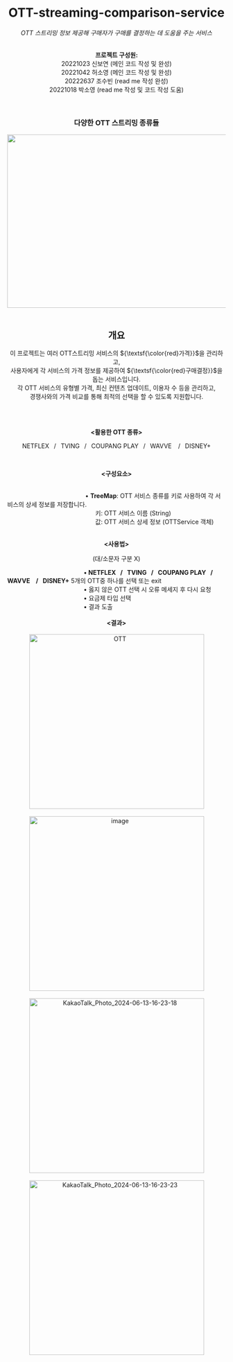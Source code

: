<div align="center">
  <h1>OTT-streaming-comparison-service</h1>

  <em>OTT 스트리밍 정보 제공해 구매자가 구매를 결정하는 데 도움을 주는 서비스</em>
  <br/>
  <br/>

  <strong>프로젝트 구성원:</strong><br/>
  20221023 신보연 (메인 코드 작성 및 완성)<br/> 
  20221042 허소영 (메인 코드 작성 및 완성)<br/>
  20222637 조수빈 (read me 작성 완성)<br/>
  20221018 박소영 (read me 작성 및 코드 작성 도움)

  <br/>
  <h3>다양한 OTT 스트리밍 종류들</h3>
  <img src="https://github.com/Boyeon-Shin/ott-streaming-service/assets/141127815/42b0a714-af38-497d-bd0e-b8abc5aa24d6" width="600" height="400"/>

<br/>
<br/>

## 개요<br/>
이 프로젝트는 여러 OTT스트리밍 서비스의 ${\textsf{\color{red}가격}}$을 관리하고, </br>
사용자에게 각 서비스의 가격 정보를 제공하여 ${\textsf{\color{red}구매결정}}$을 돕는 서비스입니다. </br>
각 OTT 서비스의 유형별 가격, 최신 컨텐츠 업데이트, 이용자 수 등을 관리하고, </br> 경쟁사와의 가격 비교를 통해 최적의 선택을 할 수 있도록 지원합니다.
</div>

<div align=center>

<br/> 
<br/>

**<활용한 OTT 종류>**
<br/>

NETFLEX &ensp;/&ensp; TVING &ensp;/&ensp; COUPANG PLAY &ensp;/&ensp; WAVVE &ensp; /&ensp; DISNEY+

<br/>

**<구성요소>** <br/>
<br/>

<div align=left>

&emsp;&emsp;&nbsp;&emsp;&emsp;&emsp;&emsp; &emsp;&emsp;&emsp;&emsp;&emsp;&emsp;  • **TreeMap**:   OTT 서비스 종류를 키로 사용하여 각 서비스의 상세 정보를 저장합니다.<br/>
&emsp;&emsp;&emsp;&emsp;&emsp;&emsp;&emsp;&emsp;&emsp;&emsp;&emsp;&emsp;&emsp;&emsp;&ensp;키: OTT 서비스 이름 (String)<br/>
&emsp;&emsp;&emsp;&emsp;&emsp;&emsp;&emsp;&emsp;&emsp;&emsp;&emsp;&emsp;&emsp;&emsp;&ensp;값: OTT 서비스 상세 정보 (OTTService 객체)<br/>
<br/>

  <div align=center>

  **<사용법>** 


 (대/소문자 구분 X) <br/>
 
<div align=left>
&emsp;&emsp;&nbsp;&emsp;&emsp;&emsp;&emsp; &emsp;&emsp;&emsp;&emsp;&emsp;&emsp;•<strong> NETFLEX &ensp;/&ensp; TVING &ensp;/&ensp; COUPANG PLAY &ensp;/&ensp; WAVVE &ensp; /&ensp; DISNEY+</strong> 5개의 OTT중 하나를 선택 또는 exit<br/>
&emsp;&emsp;&nbsp;&emsp;&emsp;&emsp;&emsp; &emsp;&emsp;&emsp;&emsp;&emsp;&emsp;• 옳지 않은 OTT 선택 시 오류 메세지 후 다시 요청 <br/>
&emsp;&emsp;&nbsp;&emsp;&emsp;&emsp;&emsp; &emsp;&emsp;&emsp;&emsp;&emsp;&emsp;• 요금제 타입 선택 <br/>
&emsp;&emsp;&nbsp;&emsp;&emsp;&emsp;&emsp; &emsp;&emsp;&emsp;&emsp;&emsp;&emsp;• 결과 도출<br/>
</br>
    
  <div align=center>
    <strong><결과></strong></br></br>
<img width="403" alt="OTT" src="https://github.com/Boyeon-Shin/ott-streaming-comparison-service/assets/141127815/df31519d-c78b-4c2f-acfe-81e06ab0a2bc"> <br/><br/>
<img width="403" alt="image" src="https://github.com/Boyeon-Shin/ott-streaming-comparison-service/assets/141127815/6e9e64c2-c25e-4a2c-8f90-dccdee370e86"> <br/><br/>
<img width="403" alt="KakaoTalk_Photo_2024-06-13-16-23-18" src="https://github.com/Boyeon-Shin/ott-streaming-comparison-service/assets/141127815/e939270c-b14d-4b36-8e7d-b661836507cd"> <br/><br/>
<img width="403" alt="KakaoTalk_Photo_2024-06-13-16-23-23" src="https://github.com/Boyeon-Shin/ott-streaming-comparison-service/assets/141127815/9ac75068-f29e-4918-8d8d-a7d44337ac86"> 


</div>

  


